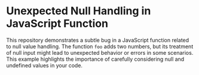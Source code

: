 # Unexpected Null Handling in JavaScript Function

This repository demonstrates a subtle bug in a JavaScript function related to null value handling. The function `foo` adds two numbers, but its treatment of null input might lead to unexpected behavior or errors in some scenarios.  This example highlights the importance of carefully considering null and undefined values in your code.